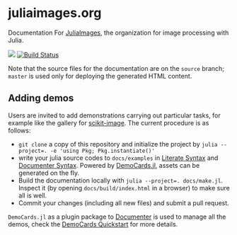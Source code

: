 # juliaimages.org

Documentation For [JuliaImages](https://github.com/JuliaImages), the organization for image processing with Julia.

[![](https://img.shields.io/badge/docs-latest-blue.svg)](https://juliaimages.org/latest/) [![Build Status](https://travis-ci.org/JuliaImages/juliaimages.github.io.svg?branch=source)](https://travis-ci.org/JuliaImages/juliaimages.github.io)

Note that the source files for the documentation are on the `source`
branch; `master` is used only for deploying the generated HTML
content.

## Adding demos

Users are invited to add demonstrations carrying out particular tasks, for example like the gallery for [scikit-image](http://scikit-image.org/docs/stable/auto_examples/).
The current procedure is as follows:

- `git clone` a copy of this repository and initialize the project by `julia --project=. -e 'using Pkg; Pkg.instantiate()'`
- write your julia source codes to `docs/examples` in [Literate Syntax](https://fredrikekre.github.io/Literate.jl/stable/fileformat/#Syntax-1) and [Documenter Syntax](https://juliadocs.github.io/Documenter.jl/stable/man/syntax/). Powered by [DemoCards.jl](https://github.com/johnnychen94/DemoCards.jl), assets can be generated on the fly.
- Build the documentation locally with `julia --project=. docs/make.jl`. Inspect it (by opening `docs/build/index.html` in a browser) to make sure all is well.
- Commit your changes (including all new files) and submit a pull request.

`DemoCards.jl` as a plugin package to [Documenter](https://github.com/JuliaDocs/Documenter.jl) is used to manage all the demos, check the [DemoCards Quickstart](https://johnnychen94.github.io/DemoCards.jl/stable/quickstart.html) for more details.